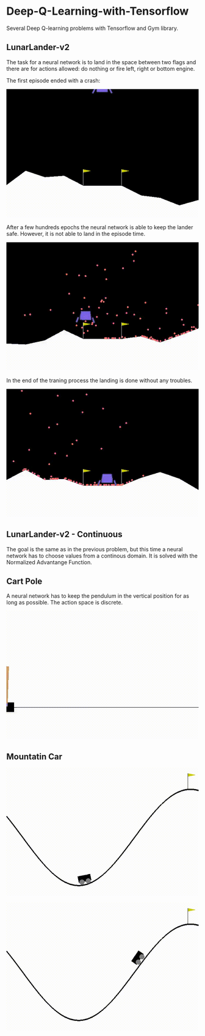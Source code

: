 # Deep-Q-Learning-with-Tensorflow
Several Deep Q-learning problems with Tensorflow and Gym library.

## LunarLander-v2

The task for a neural network is to land in the space between two flags and there are for actions allowed: do nothing or fire left, right or bottom engine. 

The first episode ended with a crash:

![Alt Text](https://github.com/KornelWitkowski/Deep-Q-Learning-with-Tensorflow/blob/main/gifs/LunarLander-v2/video-start.gif)

After a few hundreds epochs the neural network is able to keep the lander safe. However, it is not able to land in the episode time.

![Alt Text](https://github.com/KornelWitkowski/Deep-Q-Learning-with-Tensorflow/blob/main/gifs/LunarLander-v2/video-middle.gif)

In the end of the traning process the landing is done without any troubles.

![Alt Text](https://github.com/KornelWitkowski/Deep-Q-Learning-with-Tensorflow/blob/main/gifs/LunarLander-v2/video-end.gif)


## LunarLander-v2 - Continuous 

The goal is the same as in the previous problem, but this time a neural network has to choose values from a continous domain. It is solved with the Normalized Advantange Function. 

## Cart Pole 

A neural network has to keep the pendulum in the vertical position for as long as possible. The action space is discrete.

![Alt Text](https://github.com/KornelWitkowski/Deep-Q-Learning-with-Tensorflow/blob/main/gifs/Cart_Pole/video-end.gif)

## Mountatin Car

![Alt Text](https://github.com/KornelWitkowski/Deep-Q-Learning-with-Tensorflow/blob/main/gifs/MountainCar/MC-start.gif)

![Alt Text](https://github.com/KornelWitkowski/Deep-Q-Learning-with-Tensorflow/blob/main/gifs/MountainCar/MC-end.gif)

